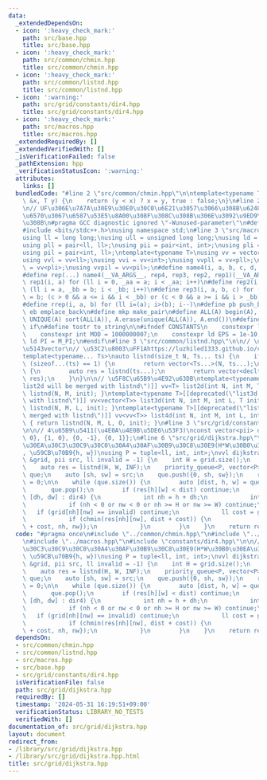```yaml
---
data:
  _extendedDependsOn:
  - icon: ':heavy_check_mark:'
    path: src/base.hpp
    title: src/base.hpp
  - icon: ':heavy_check_mark:'
    path: src/common/chmin.hpp
    title: src/common/chmin.hpp
  - icon: ':heavy_check_mark:'
    path: src/common/listnd.hpp
    title: src/common/listnd.hpp
  - icon: ':warning:'
    path: src/grid/constants/dir4.hpp
    title: src/grid/constants/dir4.hpp
  - icon: ':heavy_check_mark:'
    path: src/macros.hpp
    title: src/macros.hpp
  _extendedRequiredBy: []
  _extendedVerifiedWith: []
  _isVerificationFailed: false
  _pathExtension: hpp
  _verificationStatusIcon: ':warning:'
  attributes:
    links: []
  bundledCode: "#line 2 \"src/common/chmin.hpp\"\n\ntemplate<typename T>\nbool chmin(T\
    \ &x, T y) {\n    return (y < x) ? x = y, true : false;\n}\n#line 2 \"src/base.hpp\"\
    \n// UF\u306E\u7A7A\u30E9\u30E0\u30C0\u6E21\u3057\u3066\u308B\u6240\u306E\u5F15\
    \u6570\u3067\u6587\u53E5\u8A00\u308F\u308C\u308B\u306E\u3092\u9ED9\u3089\u305B\
    \u308B\n#pragma GCC diagnostic ignored \"-Wunused-parameter\"\n#define _USE_MATH_DEFINES\n\
    #include <bits/stdc++.h>\nusing namespace std;\n#line 3 \"src/macros.hpp\"\n\n\
    using ll = long long;\nusing ull = unsigned long long;\nusing ld = long double;\n\
    using pll = pair<ll, ll>;\nusing pii = pair<int, int>;\nusing pli = pair<ll, int>;\n\
    using pil = pair<int, ll>;\ntemplate<typename T>\nusing vv = vector<vector<T>>;\n\
    using vvl = vv<ll>;\nusing vvi = vv<int>;\nusing vvpll = vv<pll>;\nusing vvpli\
    \ = vv<pli>;\nusing vvpil = vv<pil>;\n#define name4(i, a, b, c, d, e, ...) e\n\
    #define rep(...) name4(__VA_ARGS__, rep4, rep3, rep2, rep1)(__VA_ARGS__)\n#define\
    \ rep1(i, a) for (ll i = 0, _aa = a; i < _aa; i++)\n#define rep2(i, a, b) for\
    \ (ll i = a, _bb = b; i < _bb; i++)\n#define rep3(i, a, b, c) for (ll i = a, _bb\
    \ = b; (c > 0 && a <= i && i < _bb) or (c < 0 && a >= i && i > _bb); i += c)\n\
    #define rrep(i, a, b) for (ll i=(a); i>(b); i--)\n#define pb push_back\n#define\
    \ eb emplace_back\n#define mkp make_pair\n#define ALL(A) begin(A), end(A)\n#define\
    \ UNIQUE(A) sort(ALL(A)), A.erase(unique(ALL(A)), A.end())\n#define elif else\
    \ if\n#define tostr to_string\n\n#ifndef CONSTANTS\n    constexpr ll INF = 1e18;\n\
    \    constexpr int MOD = 1000000007;\n    constexpr ld EPS = 1e-10;\n    constexpr\
    \ ld PI = M_PI;\n#endif\n#line 3 \"src/common/listnd.hpp\"\n\n// \u4EFB\u610F\u6B21\
    \u5143vector\n// \u53C2\u8003\uFF1Ahttps://luzhiled1333.github.io/comp-library/src/cpp-template/header/make-vector.hpp\n\
    template<typename... Ts>\nauto listnd(size_t N, Ts... ts) {\n    if constexpr\
    \ (sizeof...(ts) == 1) {\n        return vector<Ts...>(N, ts...);\n    } else\
    \ {\n        auto res = listnd(ts...);\n        return vector<decltype(res)>(N,\
    \ res);\n    }\n}\n\n// \u5F8C\u65B9\u4E92\u63DB\ntemplate<typename T>[[deprecated(\"\
    list2d will be merged with listnd\")]] vv<T> list2d(int N, int M, T init) { return\
    \ listnd(N, M, init); }\ntemplate<typename T>[[deprecated(\"list3d will be merged\
    \ with listnd\")]] vv<vector<T>> list3d(int N, int M, int L, T init) { return\
    \ listnd(N, M, L, init); }\ntemplate<typename T>[[deprecated(\"list4d will be\
    \ merged with listnd\")]] vv<vv<T>> list4d(int N, int M, int L, int O, T init)\
    \ { return listnd(N, M, L, O, init); }\n#line 3 \"src/grid/constants/dir4.hpp\"\
    \n\n// 4\u65B9\u5411(\u4E0A\u4E0B\u5DE6\u53F3)\nconst vector<pii> dir4 = {{-1,\
    \ 0}, {1, 0}, {0, -1}, {0, 1}};\n#line 6 \"src/grid/dijkstra.hpp\"\n\n// \u30B0\
    \u30EA\u30C3\u30C9\u30C0\u30A4\u30AF\u30B9\u30C8\u30E9(H*W\u30B0\u30EA\u30C3\u30C9\
    , \u59CB\u70B9{h, w})\nusing P = tuple<ll, int, int>;\nvvl dijkstra(const vvl\
    \ &grid, pii src, ll invalid = -1) {\n    int H = grid.size();\n    int W = grid[0].size();\n\
    \    auto res = listnd(H, W, INF);\n    priority_queue<P, vector<P>, greater<P>>\
    \ que;\n    auto [sh, sw] = src;\n    que.push({0, sh, sw});\n    res[sh][sw]\
    \ = 0;\n\n    while (que.size()) {\n        auto [dist, h, w] = que.top();\n \
    \       que.pop();\n        if (res[h][w] < dist) continue;\n        for (auto\
    \ [dh, dw] : dir4) {\n            int nh = h + dh;\n            int nw = w + dw;\n\
    \            if (nh < 0 or nw < 0 or nh >= H or nw >= W) continue;\n         \
    \   if (grid[nh][nw] == invalid) continue;\n            ll cost = grid[nh][nw];\n\
    \            if (chmin(res[nh][nw], dist + cost)) {\n                que.push({dist\
    \ + cost, nh, nw});\n            }\n        }\n    }\n    return res;\n}\n"
  code: "#pragma once\n#include \"../common/chmin.hpp\"\n#include \"../common/listnd.hpp\"\
    \n#include \"../macros.hpp\"\n#include \"constants/dir4.hpp\"\n\n// \u30B0\u30EA\
    \u30C3\u30C9\u30C0\u30A4\u30AF\u30B9\u30C8\u30E9(H*W\u30B0\u30EA\u30C3\u30C9,\
    \ \u59CB\u70B9{h, w})\nusing P = tuple<ll, int, int>;\nvvl dijkstra(const vvl\
    \ &grid, pii src, ll invalid = -1) {\n    int H = grid.size();\n    int W = grid[0].size();\n\
    \    auto res = listnd(H, W, INF);\n    priority_queue<P, vector<P>, greater<P>>\
    \ que;\n    auto [sh, sw] = src;\n    que.push({0, sh, sw});\n    res[sh][sw]\
    \ = 0;\n\n    while (que.size()) {\n        auto [dist, h, w] = que.top();\n \
    \       que.pop();\n        if (res[h][w] < dist) continue;\n        for (auto\
    \ [dh, dw] : dir4) {\n            int nh = h + dh;\n            int nw = w + dw;\n\
    \            if (nh < 0 or nw < 0 or nh >= H or nw >= W) continue;\n         \
    \   if (grid[nh][nw] == invalid) continue;\n            ll cost = grid[nh][nw];\n\
    \            if (chmin(res[nh][nw], dist + cost)) {\n                que.push({dist\
    \ + cost, nh, nw});\n            }\n        }\n    }\n    return res;\n}\n"
  dependsOn:
  - src/common/chmin.hpp
  - src/common/listnd.hpp
  - src/macros.hpp
  - src/base.hpp
  - src/grid/constants/dir4.hpp
  isVerificationFile: false
  path: src/grid/dijkstra.hpp
  requiredBy: []
  timestamp: '2024-05-31 16:19:51+09:00'
  verificationStatus: LIBRARY_NO_TESTS
  verifiedWith: []
documentation_of: src/grid/dijkstra.hpp
layout: document
redirect_from:
- /library/src/grid/dijkstra.hpp
- /library/src/grid/dijkstra.hpp.html
title: src/grid/dijkstra.hpp
---
```


